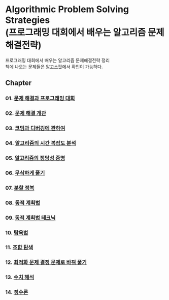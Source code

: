 Algorithmic Problem Solving Strategies<br>
(프로그래밍 대회에서 배우는 알고리즘 문제해결전략)
====================================================================================

프로그래밍 대회에서 배우는 알고리즘 문제해결전략 정리<br>
책에 나오는 문제들은 [알고스팟](https://book.algospot.com/problems.html)에서 확인이 가능하다.

## Chapter
### 01. [문제 해결과 프로그래밍 대회](https://github.com/KangJiJi/Study/tree/master/Book/AlgorithmicProblemSolvingStrategies/chapter01)
### 02. [문제 해결 개관](https://github.com/KangJiJi/Study/tree/master/Book/AlgorithmicProblemSolvingStrategies/chapter02)
### 03. [코딩과 디버깅에 관하여](https://github.com/KangJiJi/Study/tree/master/Book/AlgorithmicProblemSolvingStrategies/chapter03)
### 04. [알고리즘의 시간 복잡도 분석](https://github.com/KangJiJi/Study/tree/master/Book/AlgorithmicProblemSolvingStrategies/chapter04)
### 05. [알고리즘의 정당성 증명](https://github.com/KangJiJi/Study/tree/master/Book/AlgorithmicProblemSolvingStrategies/chapter05)
### 06. [무식하게 풀기](https://github.com/KangJiJi/Study/tree/master/Book/AlgorithmicProblemSolvingStrategies/chapter06)
### 07. [분할 정복](https://github.com/KangJiJi/Study/tree/master/Book/AlgorithmicProblemSolvingStrategies/chapter07)
### 08. [동적 계획법](https://github.com/KangJiJi/Study/tree/master/Book/AlgorithmicProblemSolvingStrategies/chapter08)
### 09. [동적 계획법 테크닉](https://github.com/KangJiJi/Study/tree/master/Book/AlgorithmicProblemSolvingStrategies/chapter09)
### 10. [탐욕법](https://github.com/KangJiJi/Study/tree/master/Book/AlgorithmicProblemSolvingStrategies/chapter10)
### 11. [조합 탐색](https://github.com/KangJiJi/Study/tree/master/Book/AlgorithmicProblemSolvingStrategies/chapter11)
### 12. [최적화 문제 결정 문제로 바꿔 풀기](https://github.com/KangJiJi/Study/tree/master/Book/AlgorithmicProblemSolvingStrategies/chapter12)
### 13. [수치 해석](https://github.com/KangJiJi/Study/tree/master/Book/AlgorithmicProblemSolvingStrategies/chapter13)
### 14. [정수론](https://github.com/KangJiJi/Study/tree/master/Book/AlgorithmicProblemSolvingStrategies/chapter14)